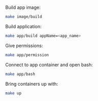Build app image:
``` bash
make image/build
```
Build application:
``` bash
make app/build appName=<app_name>
```
Give permissions:
``` bash
make app/permission
```
Connect to app container and open bash:
``` bash
make app/bash
```
Bring containers up with:
``` bash
make up
```
